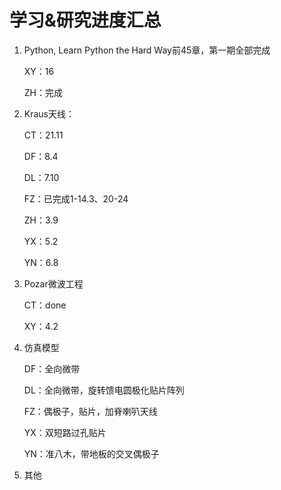 # 学习&研究进度汇总

1. Python, Learn Python the Hard Way前45章，第一期全部完成

   XY：16

   ZH：完成

2. Kraus天线：

   CT：21.11

   DF：8.4

   DL：7.10

   FZ：已完成1-14.3、20-24

   ZH：3.9

   YX：5.2

   YN：6.8

3. Pozar微波工程

   CT：done

   XY：4.2

4. 仿真模型

   DF：全向微带

   DL：全向微带，旋转馈电圆极化贴片阵列

   FZ：偶极子，贴片，加脊喇叭天线

   YX：双短路过孔贴片

   YN：准八木，带地板的交叉偶极子

5. 其他


